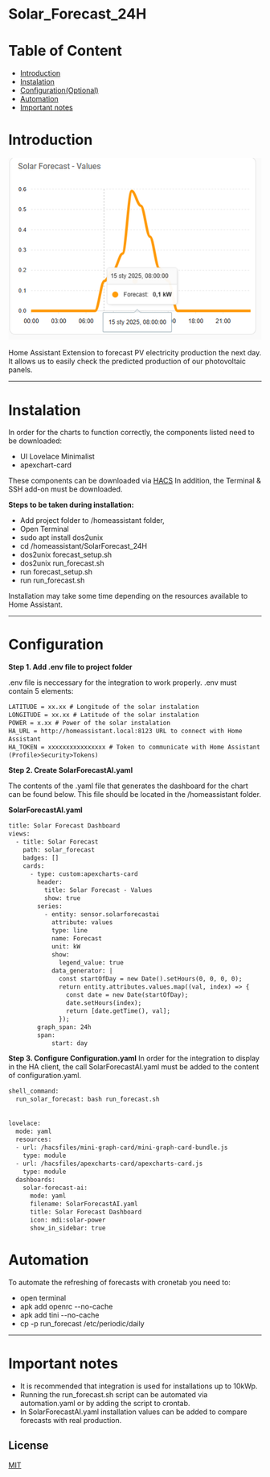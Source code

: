 # Solar_Forecast_24H
# Table of Content
- [Introduction](#Introduction)
- [Instalation](#Instalation)
- [Configuration(Optional)](#Configuration)
- [Automation](#Automation)
- [Important notes](#Important-notes)

# Introduction
![Example prediction plot](Images/Image1.PNG)

Home Assistant Extension to forecast PV electricity production the next day.
It allows us to easily check the predicted production of our photovoltaic panels.
****

# Instalation
In order for the charts to function correctly, the components listed need to be downloaded:
- UI Lovelace Minimalist
- apexchart-card

These components can be downloaded via [HACS]("https://hacs.xyz")
In addition, the Terminal & SSH add-on must be downloaded.

**Steps to be taken during installation:**
- Add project folder to /homeassistant folder,
- Open Terminal
- sudo apt install dos2unix
- cd /homeassistant/SolarForecast_24H
- dos2unix forecast_setup.sh
- dos2unix run_forecast.sh
- run forecast_setup.sh
- run run_forecast.sh

Installation may take some time depending on the resources available to Home Assistant.
****
# Configuration
**Step 1. Add .env file to project folder**

.env file is neccessary for the integration to work properly.
.env must contain 5 elements:
```
LATITUDE = xx.xx # Longitude of the solar instalation 
LONGITUDE = xx.xx # Latitude of the solar instalation
POWER = x.xx # Power of the solar instalation
HA_URL = http://homeassistant.local:8123 URL to connect with Home Assistant
HA_TOKEN = xxxxxxxxxxxxxxxx # Token to communicate with Home Assistant (Profile>Security>Tokens)
```
**Step 2. Create SolarForecastAI.yaml**

The contents of the .yaml file that generates the dashboard for the chart can be found below. This file should be located in the /homeassistant folder.

**SolarForecastAI.yaml**
```
title: Solar Forecast Dashboard
views:
  - title: Solar Forecast
    path: solar_forecast
    badges: []
    cards:
      - type: custom:apexcharts-card
        header:
          title: Solar Forecast - Values
          show: true
        series:
          - entity: sensor.solarforecastai
            attribute: values
            type: line
            name: Forecast
            unit: kW
            show:
              legend_value: true
            data_generator: |
              const startOfDay = new Date().setHours(0, 0, 0, 0);
              return entity.attributes.values.map((val, index) => {
                const date = new Date(startOfDay);
                date.setHours(index);
                return [date.getTime(), val];
              });
        graph_span: 24h
        span:
            start: day
``` 
**Step 3. Configure Configuration.yaml**
In order for the integration to display in the HA client, the call SolarForecastAI.yaml must be added to the content of configuration.yaml.
```
shell_command:
  run_solar_forecast: bash run_forecast.sh

  
lovelace:
  mode: yaml
  resources:
  - url: /hacsfiles/mini-graph-card/mini-graph-card-bundle.js
    type: module
  - url: /hacsfiles/apexcharts-card/apexcharts-card.js
    type: module
  dashboards:
    solar-forecast-ai: 
      mode: yaml
      filename: SolarForecastAI.yaml
      title: Solar Forecast Dashboard
      icon: mdi:solar-power
      show_in_sidebar: true
```
# Automation
To automate the refreshing of forecasts with cronetab you need to:
- open terminal
- apk add openrc --no-cache
- apk add tini --no-cache
- cp -p run_forecast /etc/periodic/daily

****
# Important notes
- It is recommended that integration is used for installations up to 10kWp.
- Running the run_forecast.sh script can be automated via automation.yaml or by adding the script to crontab.
- In SolarForecastAI.yaml installation values can be added to compare forecasts with real production.

## License

[MIT](https://choosealicense.com/licenses/mit/)

